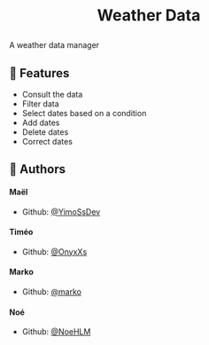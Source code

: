 # <p align="center">Weather Data</p>

A weather data manager

## 🧐 Features

- Consult the data
- Filter data
- Select dates based on a condition
- Add dates
- Delete dates
- Correct dates

## 🙇 Authors

#### Maël

-   Github: [@YimoSsDev](https://github.com/YimoSsDev)

#### Timéo

-   Github: [@OnyxXs](https://github.com/OnyxXs)

#### Marko

-   Github: [@marko](https://github.com/marko95stojanovic)

#### Noé

-   Github: [@NoeHLM](https://github.com/NoeHLM)
